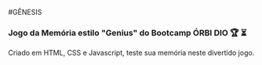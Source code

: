 

#GÊNESIS

###  Jogo da Memória estilo "Genius" do Bootcamp ÓRBI DIO :trophy: :hourglass_flowing_sand:

Criado em HTML, CSS e Javascript, teste sua memória neste divertido jogo.